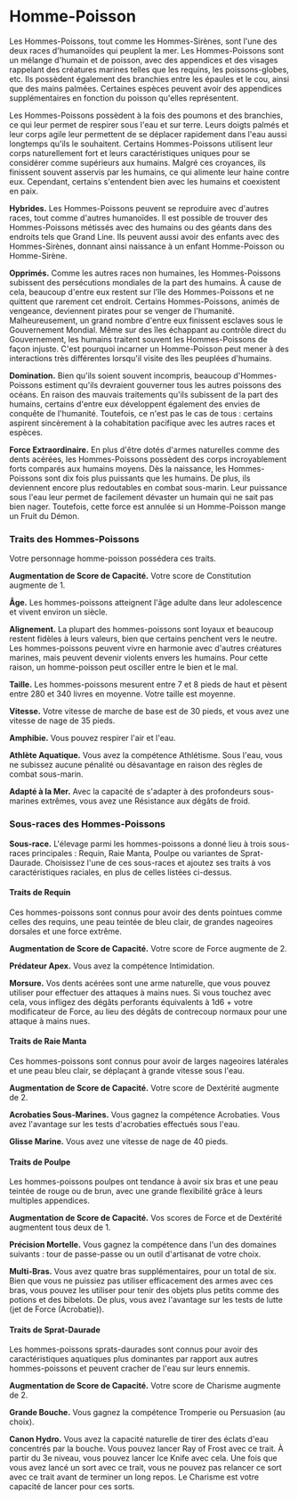 # Homme-Poisson

Les Hommes-Poissons, tout comme les Hommes-Sirènes, sont l'une des deux races d'humanoïdes qui peuplent la mer. Les Hommes-Poissons sont un mélange d'humain et de poisson, avec des appendices et des visages rappelant des créatures marines telles que les requins, les poissons-globes, etc. Ils possèdent également des branchies entre les épaules et le cou, ainsi que des mains palmées. Certaines espèces peuvent avoir des appendices supplémentaires en fonction du poisson qu'elles représentent.

Les Hommes-Poissons possèdent à la fois des poumons et des branchies, ce qui leur permet de respirer sous l'eau et sur terre. Leurs doigts palmés et leur corps agile leur permettent de se déplacer rapidement dans l'eau aussi longtemps qu'ils le souhaitent. Certains Hommes-Poissons utilisent leur corps naturellement fort et leurs caractéristiques uniques pour se considérer comme supérieurs aux humains. Malgré ces croyances, ils finissent souvent asservis par les humains, ce qui alimente leur haine contre eux. Cependant, certains s'entendent bien avec les humains et coexistent en paix.

**Hybrides.** Les Hommes-Poissons peuvent se reproduire avec d'autres races, tout comme d'autres humanoïdes. Il est possible de trouver des Hommes-Poissons métissés avec des humains ou des géants dans des endroits tels que Grand Line. Ils peuvent aussi avoir des enfants avec des Hommes-Sirènes, donnant ainsi naissance à un enfant Homme-Poisson ou Homme-Sirène.

**Opprimés.** Comme les autres races non humaines, les Hommes-Poissons subissent des persécutions mondiales de la part des humains. À cause de cela, beaucoup d'entre eux restent sur l'île des Hommes-Poissons et ne quittent que rarement cet endroit. Certains Hommes-Poissons, animés de vengeance, deviennent pirates pour se venger de l'humanité. Malheureusement, un grand nombre d'entre eux finissent esclaves sous le Gouvernement Mondial. Même sur des îles échappant au contrôle direct du Gouvernement, les humains traitent souvent les Hommes-Poissons de façon injuste. C'est pourquoi incarner un Homme-Poisson peut mener à des interactions très différentes lorsqu'il visite des îles peuplées d'humains.

**Domination.** Bien qu'ils soient souvent incompris, beaucoup d'Hommes-Poissons estiment qu'ils devraient gouverner tous les autres poissons des océans. En raison des mauvais traitements qu'ils subissent de la part des humains, certains d'entre eux développent également des envies de conquête de l'humanité. Toutefois, ce n'est pas le cas de tous : certains aspirent sincèrement à la cohabitation pacifique avec les autres races et espèces.

**Force Extraordinaire.** En plus d'être dotés d'armes naturelles comme des dents acérées, les Hommes-Poissons possèdent des corps incroyablement forts comparés aux humains moyens. Dès la naissance, les Hommes-Poissons sont dix fois plus puissants que les humains. De plus, ils deviennent encore plus redoutables en combat sous-marin. Leur puissance sous l'eau leur permet de facilement dévaster un humain qui ne sait pas bien nager. Toutefois, cette force est annulée si un Homme-Poisson mange un Fruit du Démon.

### Traits des Hommes-Poissons

Votre personnage homme-poisson possédera ces traits.

**Augmentation de Score de Capacité.** Votre score de Constitution augmente de 1.

**Âge.** Les hommes-poissons atteignent l'âge adulte dans leur adolescence et vivent environ un siècle.

**Alignement.** La plupart des hommes-poissons sont loyaux et beaucoup restent fidèles à leurs valeurs, bien que certains penchent vers le neutre. Les hommes-poissons peuvent vivre en harmonie avec d'autres créatures marines, mais peuvent devenir violents envers les humains. Pour cette raison, un homme-poisson peut osciller entre le bien et le mal.

**Taille.** Les hommes-poissons mesurent entre 7 et 8 pieds de haut et pèsent entre 280 et 340 livres en moyenne. Votre taille est moyenne.

**Vitesse.** Votre vitesse de marche de base est de 30 pieds, et vous avez une vitesse de nage de 35 pieds.

**Amphibie.** Vous pouvez respirer l'air et l'eau.

**Athlète Aquatique.** Vous avez la compétence Athlétisme. Sous l'eau, vous ne subissez aucune pénalité ou désavantage en raison des règles de combat sous-marin.

**Adapté à la Mer.** Avec la capacité de s'adapter à des profondeurs sous-marines extrêmes, vous avez une Résistance aux dégâts de froid.

### Sous-races des Hommes-Poissons

**Sous-race.** L'élevage parmi les hommes-poissons a donné lieu à trois sous-races principales : Requin, Raie Manta, Poulpe ou variantes de Sprat-Daurade. Choisissez l'une de ces sous-races et ajoutez ses traits à vos caractéristiques raciales, en plus de celles listées ci-dessus.

#### Traits de Requin

Ces hommes-poissons sont connus pour avoir des dents pointues comme celles des requins, une peau teintée de bleu clair, de grandes nageoires dorsales et une force extrême.

**Augmentation de Score de Capacité.** Votre score de Force augmente de 2.

**Prédateur Apex.** Vous avez la compétence Intimidation.

**Morsure.** Vos dents acérées sont une arme naturelle, que vous pouvez utiliser pour effectuer des attaques à mains nues. Si vous touchez avec cela, vous infligez des dégâts perforants équivalents à 1d6 + votre modificateur de Force, au lieu des dégâts de contrecoup normaux pour une attaque à mains nues.

#### Traits de Raie Manta

Ces hommes-poissons sont connus pour avoir de larges nageoires latérales et une peau bleu clair, se déplaçant à grande vitesse sous l'eau.

**Augmentation de Score de Capacité.** Votre score de Dextérité augmente de 2.

**Acrobaties Sous-Marines.** Vous gagnez la compétence Acrobaties. Vous avez l'avantage sur les tests d'acrobaties effectués sous l'eau.

**Glisse Marine.** Vous avez une vitesse de nage de 40 pieds.

#### Traits de Poulpe

Les hommes-poissons poulpes ont tendance à avoir six bras et une peau teintée de rouge ou de brun, avec une grande flexibilité grâce à leurs multiples appendices.

**Augmentation de Score de Capacité.** Vos scores de Force et de Dextérité augmentent tous deux de 1.

**Précision Mortelle.** Vous gagnez la compétence dans l'un des domaines suivants : tour de passe-passe ou un outil d'artisanat de votre choix.

**Multi-Bras.** Vous avez quatre bras supplémentaires, pour un total de six. Bien que vous ne puissiez pas utiliser efficacement des armes avec ces bras, vous pouvez les utiliser pour tenir des objets plus petits comme des potions et des bibelots. De plus, vous avez l'avantage sur les tests de lutte (jet de Force (Acrobatie)).

#### Traits de Sprat-Daurade

Les hommes-poissons sprats-daurades sont connus pour avoir des caractéristiques aquatiques plus dominantes par rapport aux autres hommes-poissons et peuvent cracher de l'eau sur leurs ennemis.

**Augmentation de Score de Capacité.** Votre score de Charisme augmente de 2.

**Grande Bouche.** Vous gagnez la compétence Tromperie ou Persuasion (au choix).

**Canon Hydro.** Vous avez la capacité naturelle de tirer des éclats d'eau concentrés par la bouche. Vous pouvez lancer Ray of Frost avec ce trait. À partir du 3e niveau, vous pouvez lancer Ice Knife avec cela. Une fois que vous avez lancé un sort avec ce trait, vous ne pouvez pas relancer ce sort avec ce trait avant de terminer un long repos. Le Charisme est votre capacité de lancer pour ces sorts.
